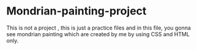 # Mondrian-painting-project

This is not a project , this is just a practice files and in this file, you gonna see mondrian painting which are created by me by using CSS and HTML only.

